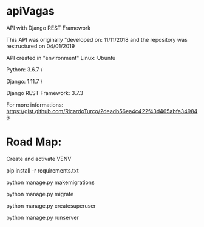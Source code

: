 # apiVagas

API with Django REST Framework

This API was originally "developed on: 11/11/2018 and
the repository was restructured on 04/01/2019

API created in "environment" Linux: Ubuntu

Python: 3.6.7  / 

Django: 1.11.7  / 

Django REST Framework: 3.7.3

For more informations:
https://gist.github.com/RicardoTurco/2deadb56ea4c422f43d465abfa349846


# Road Map:

Create and activate VENV

pip install -r requirements.txt

python manage.py makemigrations

python manage.py migrate

python manage.py createsuperuser

python manage.py runserver
